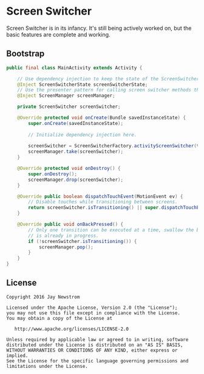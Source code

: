 Screen Switcher
=========

Screen Switcher is in its infancy. 
It's still being actively worked on, but the basic features are complete and working.

Bootstrap
-------
```java
public final class MainActivity extends Activity {

    // Use dependency injection to keep the state of the ScreenSwitcher as a Singleton.
    @Inject ScreenSwitcherState screenSwitcherState;
    // Use the presenter pattern for calling screen switcher methods throughout the app.
    @Inject ScreenManager screenManager;

    private ScreenSwitcher screenSwitcher;

    @Override protected void onCreate(Bundle savedInstanceState) {
        super.onCreate(savedInstanceState);
        
        // Initialize dependency injection here.
        
        screenSwitcher = ScreenSwitcherFactory.activityScreenSwitcher(this, screenSwitcherState);
        screenManager.take(screenSwitcher);
    }

    @Override protected void onDestroy() {
        super.onDestroy();
        screenManager.drop(screenSwitcher);
    }

    @Override public boolean dispatchTouchEvent(MotionEvent ev) {
        // Disable touches while transitioning between screens.
        return screenSwitcher.isTransitioning() || super.dispatchTouchEvent(ev);
    }

    @Override public void onBackPressed() {
        // Only one transition can be executed at a time, swallow the back button if a transition
        // is already in progress.
        if (!screenSwitcher.isTransitioning()) {
            screenManager.pop();
        }
    }
}
```

License
-------

    Copyright 2016 Jay Newstrom

    Licensed under the Apache License, Version 2.0 (the "License");
    you may not use this file except in compliance with the License.
    You may obtain a copy of the License at

       http://www.apache.org/licenses/LICENSE-2.0

    Unless required by applicable law or agreed to in writing, software
    distributed under the License is distributed on an "AS IS" BASIS,
    WITHOUT WARRANTIES OR CONDITIONS OF ANY KIND, either express or implied.
    See the License for the specific language governing permissions and
    limitations under the License.

